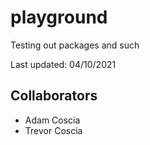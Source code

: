 # playground

Testing out packages and such

Last updated: 04/10/2021

## Collaborators

- Adam Coscia
- Trevor Coscia
